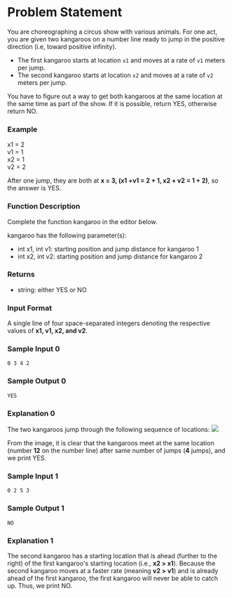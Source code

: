 # Problem Statement
You are choreographing a circus show with various animals. For one act, you are given two kangaroos on a number line ready to jump in the positive direction (i.e, toward positive infinity).

* The first kangaroo starts at location `x1` and moves at a rate of `v1` meters per jump.
* The second kangaroo starts at location `x2` and moves at a rate of `v2` meters per jump.

You have to figure out a way to get both kangaroos at the same location at the same time as part of the show. If it is possible, return YES, otherwise return NO.

### Example
x1 = 2  
v1 = 1  
x2 = 1  
v2 = 2

After one jump, they are both at __x = 3, (x1 +v1 = 2 + 1, x2 + v2 = 1 + 2)__, so the answer is YES.

### Function Description

Complete the function kangaroo in the editor below.

kangaroo has the following parameter(s):

* int x1, int v1: starting position and jump distance for kangaroo 1
* int x2, int v2: starting position and jump distance for kangaroo 2
### Returns

* string: either YES or NO
### Input Format

A single line of four space-separated integers denoting the respective values of __x1, v1, x2, and v2__.
### Sample Input 0
```
0 3 4 2
```
### Sample Output 0
```
YES
```
### Explanation 0

The two kangaroos jump through the following sequence of locations:
![](https://s3.amazonaws.com/hr-assets/0/1516005283-e74e76ff0c-kangaroo.png)

From the image, it is clear that the kangaroos meet at the same location (number __12__ on the number line) after same number of jumps (__4__ jumps), and we print YES.

### Sample Input 1
```
0 2 5 3
```
### Sample Output 1
```
NO
```
### Explanation 1

The second kangaroo has a starting location that is ahead (further to the right) of the first kangaroo's starting location (i.e., __x2 > x1__). Because the second kangaroo moves at a faster rate (meaning __v2 > v1__) and is already ahead of the first kangaroo, the first kangaroo will never be able to catch up. Thus, we print NO.